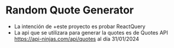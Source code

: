 # Random Quote Generator

- La intención de +este proyecto es probar ReactQuery
- La api que se utilizara para generar la quotes es de Quotes API https://api-ninjas.com/api/quotes al día 31/01/2024
